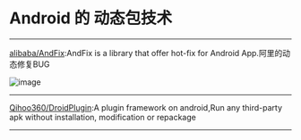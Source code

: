 
# Android 的 动态包技术


---
[alibaba/AndFix](https://github.com/alibaba/AndFix):AndFix is a library that offer hot-fix for Android App.阿里的动态修复BUG

![image](https://github.com/alibaba/AndFix/blob/master/images/principle.png)     
 
   
 
---
[Qihoo360/DroidPlugin](https://github.com/Qihoo360/DroidPlugin):A plugin framework on android,Run any third-party apk without installation, modification or repackage
     
 
---
